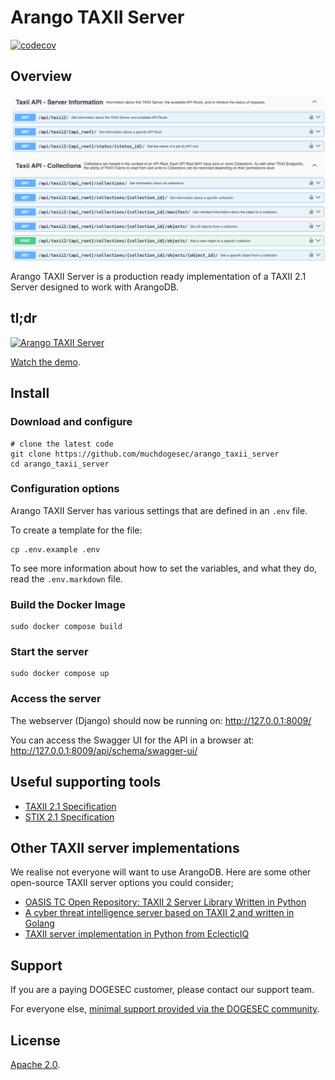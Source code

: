 # Arango TAXII Server

[![codecov](https://codecov.io/gh/muchdogesec/arango_taxii_server/graph/badge.svg?token=FYX14J4PSE)](https://codecov.io/gh/muchdogesec/arango_taxii_server)

## Overview

![](docs/arango_taxii_server.png)

Arango TAXII Server is a production ready implementation of a TAXII 2.1 Server designed to work with ArangoDB.

## tl;dr

[![Arango TAXII Server](https://img.youtube.com/vi/tYWOy-S457s/0.jpg)](https://www.youtube.com/watch?v=tYWOy-S457s)

[Watch the demo](https://www.youtube.com/watch?v=tYWOy-S457s).

## Install

### Download and configure

```shell
# clone the latest code
git clone https://github.com/muchdogesec/arango_taxii_server
cd arango_taxii_server
```

### Configuration options

Arango TAXII Server has various settings that are defined in an `.env` file.

To create a template for the file:

```shell
cp .env.example .env
```

To see more information about how to set the variables, and what they do, read the `.env.markdown` file.

### Build the Docker Image

```shell
sudo docker compose build
```

### Start the server

```shell
sudo docker compose up
```

### Access the server

The webserver (Django) should now be running on: http://127.0.0.1:8009/

You can access the Swagger UI for the API in a browser at: http://127.0.0.1:8009/api/schema/swagger-ui/

## Useful supporting tools

* [TAXII 2.1 Specification](https://docs.oasis-open.org/cti/taxii/v2.1/taxii-v2.1.html)
* [STIX 2.1 Specification](https://docs.oasis-open.org/cti/stix/v2.1/stix-v2.1.html)

## Other TAXII server implementations

We realise not everyone will want to use ArangoDB. Here are some other open-source TAXII server options you could consider;

* [OASIS TC Open Repository: TAXII 2 Server Library Written in Python](https://github.com/oasis-open/cti-taxii-server)
* [A cyber threat intelligence server based on TAXII 2 and written in Golang](https://github.com/freetaxii/server)
* [TAXII server implementation in Python from EclecticIQ](https://github.com/eclecticiq/OpenTAXII)

## Support

If you are a paying DOGESEC customer, please contact our support team.

For everyone else, [minimal support provided via the DOGESEC community](https://community.dogesec.com/).

## License

[Apache 2.0](/LICENSE).